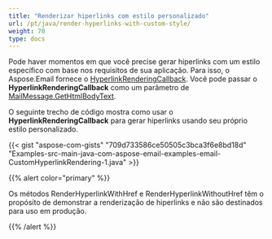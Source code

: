 ```yaml
---
title: "Renderizar hiperlinks com estilo personalizado"
url: /pt/java/render-hyperlinks-with-custom-style/
weight: 70
type: docs
---
```


Pode haver momentos em que você precise gerar hiperlinks com um estilo específico com base nos requisitos de sua aplicação. Para isso, o Aspose.Email fornece o [HyperlinkRenderingCallback](https://reference.aspose.com/email/java/com.aspose.email/hyperlinkrenderingcallback/). Você pode passar o **HyperlinkRenderingCallback** como um parâmetro de [MailMessage.GetHtmlBodyText](https://reference.aspose.com/email/java/com.aspose.email/mailmessage/#getHtmlBodyText--). 

O seguinte trecho de código mostra como usar o **HyperlinkRenderingCallback** para gerar hiperlinks usando seu próprio estilo personalizado.

{{< gist "aspose-com-gists" "709d733586ce50505c3bca3f6e8bd18d" "Examples-src-main-java-com-aspose-email-examples-email-CustomHyperlinkRendering-1.java" >}}

{{% alert color="primary" %}} 

Os métodos RenderHyperlinkWithHref e RenderHyperlinkWithoutHref têm o propósito de demonstrar a renderização de hiperlinks e não são destinados para uso em produção.

{{% /alert %}}